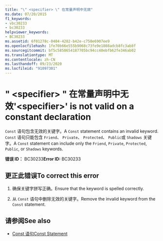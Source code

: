 ```yaml
---
title: "\" <specifier> \" 在常量声明中无效"
ms.date: 07/20/2015
f1_keywords:
- vbc30233
- bc30233
helpviewer_keywords:
- BC30233
ms.assetid: 6f01278c-0404-4282-b42e-c750e6907ee9
ms.openlocfilehash: 1fe70b66e555b9068c73fe9e1808adcb8fc3ab8f
ms.sourcegitcommit: bf5c5850654187705bc94cc40ebfb62fe346ab02
ms.translationtype: MT
ms.contentlocale: zh-CN
ms.lasthandoff: 09/23/2020
ms.locfileid: "91097301"
---
```

# <a name="specifier-is-not-valid-on-a-constant-declaration"></a><span data-ttu-id="ee9d9-102">" \<specifier> " 在常量声明中无效</span><span class="sxs-lookup"><span data-stu-id="ee9d9-102">'\<specifier>' is not valid on a constant declaration</span></span>

<span data-ttu-id="ee9d9-103">`Const` 语句包含无效的关键字。</span><span class="sxs-lookup"><span data-stu-id="ee9d9-103">A `Const` statement contains an invalid keyword.</span></span> <span data-ttu-id="ee9d9-104">`Const` 语句只能包含 `Friend`、 `Private`、 `Protected`、 `Public`或 `Shadows` 关键字。</span><span class="sxs-lookup"><span data-stu-id="ee9d9-104">A `Const` statement can include only the `Friend`, `Private`, `Protected`, `Public`, or `Shadows` keywords.</span></span>  
  
 <span data-ttu-id="ee9d9-105">**错误 ID：** BC30233</span><span class="sxs-lookup"><span data-stu-id="ee9d9-105">**Error ID:** BC30233</span></span>  
  
## <a name="to-correct-this-error"></a><span data-ttu-id="ee9d9-106">更正此错误</span><span class="sxs-lookup"><span data-stu-id="ee9d9-106">To correct this error</span></span>  
  
1. <span data-ttu-id="ee9d9-107">确保关键字拼写正确。</span><span class="sxs-lookup"><span data-stu-id="ee9d9-107">Ensure that the keyword is spelled correctly.</span></span>  
  
2. <span data-ttu-id="ee9d9-108">从 `Const` 语句中删除无效的关键字。</span><span class="sxs-lookup"><span data-stu-id="ee9d9-108">Remove the invalid keyword from the `Const` statement.</span></span>  
  
## <a name="see-also"></a><span data-ttu-id="ee9d9-109">请参阅</span><span class="sxs-lookup"><span data-stu-id="ee9d9-109">See also</span></span>

- [<span data-ttu-id="ee9d9-110">Const 语句</span><span class="sxs-lookup"><span data-stu-id="ee9d9-110">Const Statement</span></span>](../language-reference/statements/const-statement.md)
